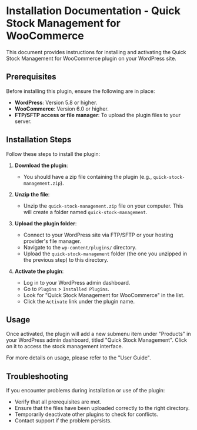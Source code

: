 # Installation Documentation - Quick Stock Management for WooCommerce

This document provides instructions for installing and activating the Quick Stock Management for WooCommerce plugin on your WordPress site.

## Prerequisites

Before installing this plugin, ensure the following are in place:

*   **WordPress**: Version 5.8 or higher.
*   **WooCommerce**: Version 6.0 or higher.
*   **FTP/SFTP access or file manager**: To upload the plugin files to your server.

## Installation Steps

Follow these steps to install the plugin:

1.  **Download the plugin**:
    *   You should have a zip file containing the plugin (e.g., `quick-stock-management.zip`).

2.  **Unzip the file**:
    *   Unzip the `quick-stock-management.zip` file on your computer. This will create a folder named `quick-stock-management`.

3.  **Upload the plugin folder**:
    *   Connect to your WordPress site via FTP/SFTP or your hosting provider's file manager.
    *   Navigate to the `wp-content/plugins/` directory.
    *   Upload the `quick-stock-management` folder (the one you unzipped in the previous step) to this directory.

4.  **Activate the plugin**:
    *   Log in to your WordPress admin dashboard.
    *   Go to `Plugins` > `Installed Plugins`.
    *   Look for "Quick Stock Management for WooCommerce" in the list.
    *   Click the `Activate` link under the plugin name.

## Usage

Once activated, the plugin will add a new submenu item under "Products" in your WordPress admin dashboard, titled "Quick Stock Management". Click on it to access the stock management interface.

For more details on usage, please refer to the "User Guide".

## Troubleshooting

If you encounter problems during installation or use of the plugin:

*   Verify that all prerequisites are met.
*   Ensure that the files have been uploaded correctly to the right directory.
*   Temporarily deactivate other plugins to check for conflicts.
*   Contact support if the problem persists.
